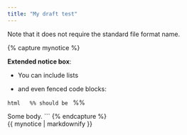 ```yaml
---
title: "My draft test"
---
```


Note that it does not require the standard file format name.

 {% capture mynotice %}

**Extended notice box**:

- You can include lists

* and even fenced code blocks:

```html   %% should be ``` %%

<html>

<body>Some body.<body>

</html>
```
{% endcapture %}

<div class="notice--info">{{ mynotice | markdownify }}</div>
